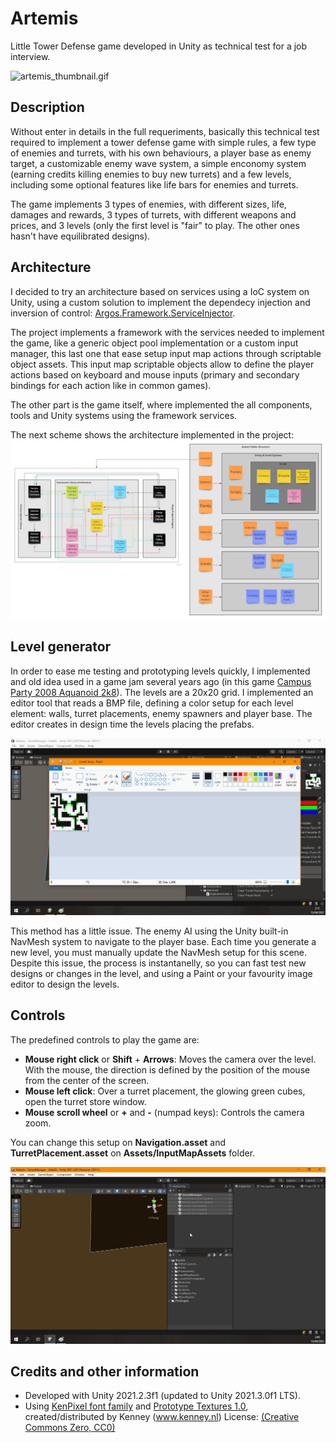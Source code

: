 # Artemis
Little Tower Defense game developed in Unity as technical test for a job interview.

![artemis_thumbnail.gif](artemis_thumbnail.gif)

## Description
Without enter in details in the full requeriments, basically this technical test required to implement a tower defense game with simple rules, a few type of enemies and turrets, with his own behaviours, a player base as enemy target, a customizable enemy wave system, a simple enconomy system (earning credits killing enemies to buy new turrets) and a few levels, including some optional features like life bars for enemies and turrets.

The game implements 3 types of enemies, with different sizes, life, damages and rewards, 3 types of turrets, with different weapons and prices, and 3 levels (only the first level is "fair" to play. The other ones hasn't have equilibrated designs).

## Architecture
I decided to try an architecture based on services using a IoC system on Unity, using a custom solution to implement the dependecy injection and inversion of control:  [Argos.Framework.ServiceInjector](https://github.com/VisualStudioEX3/Argos.Framework.ServiceInjector).

The project implements a framework with the services needed to implement the game, like a generic object pool implementation or a custom input manager, this last one that ease setup input map actions through scriptable object assets. This input map scriptable objects allow to define the player actions based on keyboard and mouse inputs (primary and secondary bindings for each action like in common games).

The other part is the game itself, where implemented the all components, tools and Unity systems using the framework services.

The next scheme shows the architecture implemented in the project:
![project_architecture_scheme.jpg](project_architecture_scheme.jpg)

## Level generator
In order to ease me testing and prototyping levels quickly, I implemented and old idea used in a game jam several years ago (in this game [Campus Party 2008 Aquanoid 2k8](https://portfolio.visualstudioex3.com/2008/04/12/aquanoid-cp2k8/)). The levels are a 20x20 grid. I implemented an editor tool that reads a BMP file, defining a color setup for each level element: walls, turret placements, enemy spawners and player base. The editor creates in design time the levels placing the prefabs.

![artemis_level_editor_thumbnail.gif](artemis_level_editor_thumbnail.gif)

This method has a little issue. The enemy AI using the Unity built-in NavMesh system to navigate to the player base. Each time you generate a new level, you must manually update the NavMesh setup for this scene. Despite this issue, the process is instantanelly, so you can fast test new designs or changes in the level, and using a Paint or your favourity image editor to design the levels.

## Controls
The predefined controls to play the game are:
- **Mouse right click** or **Shift** + **Arrows**: Moves the camera over the level. With the mouse, the direction is defined by the position of the mouse from the center of the screen.
- **Mouse left click**: Over a turret placement, the glowing green cubes, open the turret store window.
- **Mouse scroll wheel** or **+** and **-** (numpad keys): Controls the camera zoom.

You can change this setup on **Navigation.asset** and **TurretPlacement.asset** on **Assets/InputMapAssets** folder. 

![artemis_input_map_assets.gif](artemis_input_map_assets.gif)

## Credits and other information
- Developed with Unity 2021.2.3f1 (updated to Unity 2021.3.0f1 LTS).
- Using [KenPixel font family](https://www.kenney.nl/assets/kenney-fonts) and [Prototype Textures 1.0](https://www.kenney.nl/assets/prototype-textures), created/distributed by Kenney (www.kenney.nl) License: [(Creative Commons Zero, CC0)](http://creativecommons.org/publicdomain/zero/1.0/)
